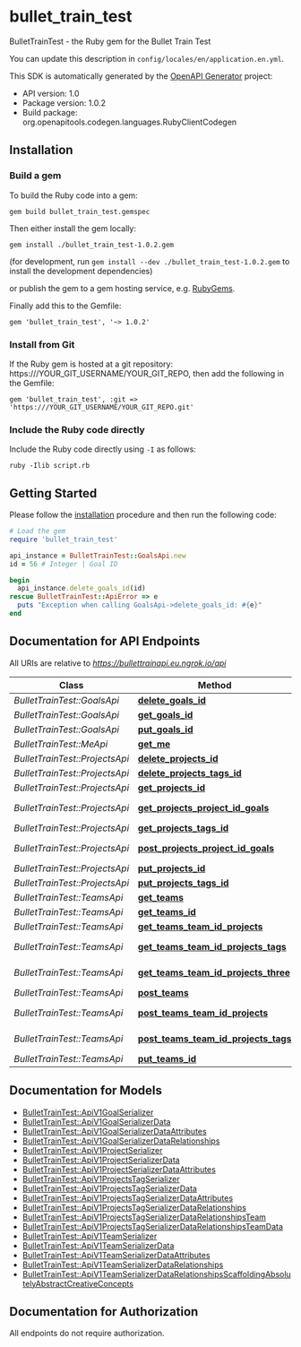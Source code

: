 # bullet_train_test

BulletTrainTest - the Ruby gem for the Bullet Train Test

You can update this description in `config/locales/en/application.en.yml`.

This SDK is automatically generated by the [OpenAPI Generator](https://openapi-generator.tech) project:

- API version: 1.0
- Package version: 1.0.2
- Build package: org.openapitools.codegen.languages.RubyClientCodegen

## Installation

### Build a gem

To build the Ruby code into a gem:

```shell
gem build bullet_train_test.gemspec
```

Then either install the gem locally:

```shell
gem install ./bullet_train_test-1.0.2.gem
```

(for development, run `gem install --dev ./bullet_train_test-1.0.2.gem` to install the development dependencies)

or publish the gem to a gem hosting service, e.g. [RubyGems](https://rubygems.org/).

Finally add this to the Gemfile:

    gem 'bullet_train_test', '~> 1.0.2'

### Install from Git

If the Ruby gem is hosted at a git repository: https:///YOUR_GIT_USERNAME/YOUR_GIT_REPO, then add the following in the Gemfile:

    gem 'bullet_train_test', :git => 'https:///YOUR_GIT_USERNAME/YOUR_GIT_REPO.git'

### Include the Ruby code directly

Include the Ruby code directly using `-I` as follows:

```shell
ruby -Ilib script.rb
```

## Getting Started

Please follow the [installation](#installation) procedure and then run the following code:

```ruby
# Load the gem
require 'bullet_train_test'

api_instance = BulletTrainTest::GoalsApi.new
id = 56 # Integer | Goal ID

begin
  api_instance.delete_goals_id(id)
rescue BulletTrainTest::ApiError => e
  puts "Exception when calling GoalsApi->delete_goals_id: #{e}"
end

```

## Documentation for API Endpoints

All URIs are relative to *https://bullettrainapi.eu.ngrok.io/api*

Class | Method | HTTP request | Description
------------ | ------------- | ------------- | -------------
*BulletTrainTest::GoalsApi* | [**delete_goals_id**](docs/GoalsApi.md#delete_goals_id) | **DELETE** /goals/{id} | 
*BulletTrainTest::GoalsApi* | [**get_goals_id**](docs/GoalsApi.md#get_goals_id) | **GET** /goals/{id} | 
*BulletTrainTest::GoalsApi* | [**put_goals_id**](docs/GoalsApi.md#put_goals_id) | **PUT** /goals/{id} | 
*BulletTrainTest::MeApi* | [**get_me**](docs/MeApi.md#get_me) | **GET** /me | 
*BulletTrainTest::ProjectsApi* | [**delete_projects_id**](docs/ProjectsApi.md#delete_projects_id) | **DELETE** /projects/{id} | 
*BulletTrainTest::ProjectsApi* | [**delete_projects_tags_id**](docs/ProjectsApi.md#delete_projects_tags_id) | **DELETE** /projects/tags/{id} | 
*BulletTrainTest::ProjectsApi* | [**get_projects_id**](docs/ProjectsApi.md#get_projects_id) | **GET** /projects/{id} | 
*BulletTrainTest::ProjectsApi* | [**get_projects_project_id_goals**](docs/ProjectsApi.md#get_projects_project_id_goals) | **GET** /projects/{project_id}/goals | 
*BulletTrainTest::ProjectsApi* | [**get_projects_tags_id**](docs/ProjectsApi.md#get_projects_tags_id) | **GET** /projects/tags/{id} | 
*BulletTrainTest::ProjectsApi* | [**post_projects_project_id_goals**](docs/ProjectsApi.md#post_projects_project_id_goals) | **POST** /projects/{project_id}/goals | 
*BulletTrainTest::ProjectsApi* | [**put_projects_id**](docs/ProjectsApi.md#put_projects_id) | **PUT** /projects/{id} | 
*BulletTrainTest::ProjectsApi* | [**put_projects_tags_id**](docs/ProjectsApi.md#put_projects_tags_id) | **PUT** /projects/tags/{id} | 
*BulletTrainTest::TeamsApi* | [**get_teams**](docs/TeamsApi.md#get_teams) | **GET** /teams | 
*BulletTrainTest::TeamsApi* | [**get_teams_id**](docs/TeamsApi.md#get_teams_id) | **GET** /teams/{id} | 
*BulletTrainTest::TeamsApi* | [**get_teams_team_id_projects**](docs/TeamsApi.md#get_teams_team_id_projects) | **GET** /teams/{team_id}/projects | 
*BulletTrainTest::TeamsApi* | [**get_teams_team_id_projects_tags**](docs/TeamsApi.md#get_teams_team_id_projects_tags) | **GET** /teams/{team_id}/projects/tags | 
*BulletTrainTest::TeamsApi* | [**get_teams_team_id_projects_three**](docs/TeamsApi.md#get_teams_team_id_projects_three) | **GET** /teams/{team_id}/projects/three | 
*BulletTrainTest::TeamsApi* | [**post_teams**](docs/TeamsApi.md#post_teams) | **POST** /teams | 
*BulletTrainTest::TeamsApi* | [**post_teams_team_id_projects**](docs/TeamsApi.md#post_teams_team_id_projects) | **POST** /teams/{team_id}/projects | 
*BulletTrainTest::TeamsApi* | [**post_teams_team_id_projects_tags**](docs/TeamsApi.md#post_teams_team_id_projects_tags) | **POST** /teams/{team_id}/projects/tags | 
*BulletTrainTest::TeamsApi* | [**put_teams_id**](docs/TeamsApi.md#put_teams_id) | **PUT** /teams/{id} | 


## Documentation for Models

 - [BulletTrainTest::ApiV1GoalSerializer](docs/ApiV1GoalSerializer.md)
 - [BulletTrainTest::ApiV1GoalSerializerData](docs/ApiV1GoalSerializerData.md)
 - [BulletTrainTest::ApiV1GoalSerializerDataAttributes](docs/ApiV1GoalSerializerDataAttributes.md)
 - [BulletTrainTest::ApiV1GoalSerializerDataRelationships](docs/ApiV1GoalSerializerDataRelationships.md)
 - [BulletTrainTest::ApiV1ProjectSerializer](docs/ApiV1ProjectSerializer.md)
 - [BulletTrainTest::ApiV1ProjectSerializerData](docs/ApiV1ProjectSerializerData.md)
 - [BulletTrainTest::ApiV1ProjectSerializerDataAttributes](docs/ApiV1ProjectSerializerDataAttributes.md)
 - [BulletTrainTest::ApiV1ProjectsTagSerializer](docs/ApiV1ProjectsTagSerializer.md)
 - [BulletTrainTest::ApiV1ProjectsTagSerializerData](docs/ApiV1ProjectsTagSerializerData.md)
 - [BulletTrainTest::ApiV1ProjectsTagSerializerDataAttributes](docs/ApiV1ProjectsTagSerializerDataAttributes.md)
 - [BulletTrainTest::ApiV1ProjectsTagSerializerDataRelationships](docs/ApiV1ProjectsTagSerializerDataRelationships.md)
 - [BulletTrainTest::ApiV1ProjectsTagSerializerDataRelationshipsTeam](docs/ApiV1ProjectsTagSerializerDataRelationshipsTeam.md)
 - [BulletTrainTest::ApiV1ProjectsTagSerializerDataRelationshipsTeamData](docs/ApiV1ProjectsTagSerializerDataRelationshipsTeamData.md)
 - [BulletTrainTest::ApiV1TeamSerializer](docs/ApiV1TeamSerializer.md)
 - [BulletTrainTest::ApiV1TeamSerializerData](docs/ApiV1TeamSerializerData.md)
 - [BulletTrainTest::ApiV1TeamSerializerDataAttributes](docs/ApiV1TeamSerializerDataAttributes.md)
 - [BulletTrainTest::ApiV1TeamSerializerDataRelationships](docs/ApiV1TeamSerializerDataRelationships.md)
 - [BulletTrainTest::ApiV1TeamSerializerDataRelationshipsScaffoldingAbsolutelyAbstractCreativeConcepts](docs/ApiV1TeamSerializerDataRelationshipsScaffoldingAbsolutelyAbstractCreativeConcepts.md)


## Documentation for Authorization

 All endpoints do not require authorization.


